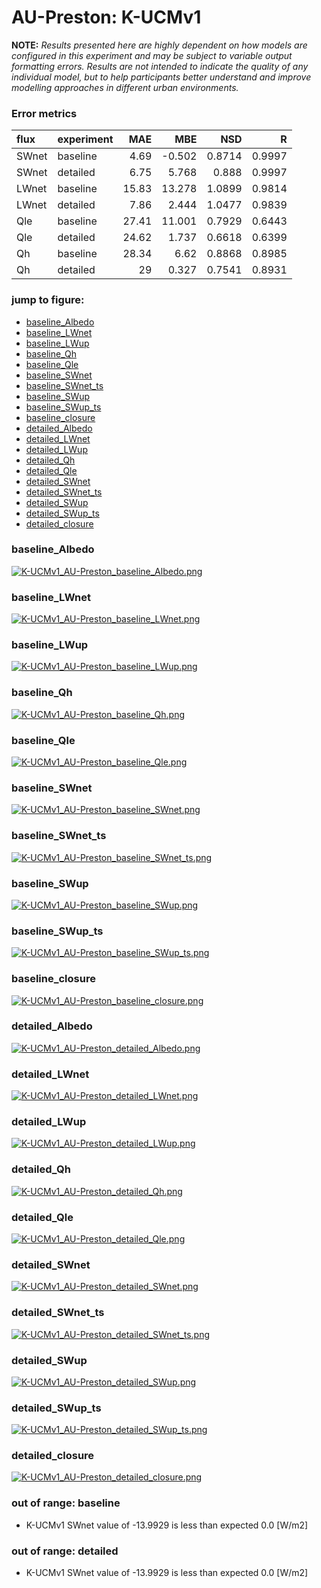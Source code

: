 # AU-Preston: K-UCMv1

**NOTE:** *Results presented here are highly dependent on how models are configured in this experiment and may be subject to variable output formatting errors. Results are not intended to indicate the quality of any individual model, but to help participants better understand and improve modelling approaches in different urban environments.*

### Error metrics
| flux   | experiment   |   MAE |    MBE |    NSD |      R |
|:-------|:-------------|------:|-------:|-------:|-------:|
| SWnet  | baseline     |  4.69 | -0.502 | 0.8714 | 0.9997 |
| SWnet  | detailed     |  6.75 |  5.768 | 0.888  | 0.9997 |
| LWnet  | baseline     | 15.83 | 13.278 | 1.0899 | 0.9814 |
| LWnet  | detailed     |  7.86 |  2.444 | 1.0477 | 0.9839 |
| Qle    | baseline     | 27.41 | 11.001 | 0.7929 | 0.6443 |
| Qle    | detailed     | 24.62 |  1.737 | 0.6618 | 0.6399 |
| Qh     | baseline     | 28.34 |  6.62  | 0.8868 | 0.8985 |
| Qh     | detailed     | 29    |  0.327 | 0.7541 | 0.8931 |

### jump to figure:
 - [baseline_Albedo](#baseline_albedo)
 - [baseline_LWnet](#baseline_lwnet)
 - [baseline_LWup](#baseline_lwup)
 - [baseline_Qh](#baseline_qh)
 - [baseline_Qle](#baseline_qle)
 - [baseline_SWnet](#baseline_swnet)
 - [baseline_SWnet_ts](#baseline_swnet_ts)
 - [baseline_SWup](#baseline_swup)
 - [baseline_SWup_ts](#baseline_swup_ts)
 - [baseline_closure](#baseline_closure)
 - [detailed_Albedo](#detailed_albedo)
 - [detailed_LWnet](#detailed_lwnet)
 - [detailed_LWup](#detailed_lwup)
 - [detailed_Qh](#detailed_qh)
 - [detailed_Qle](#detailed_qle)
 - [detailed_SWnet](#detailed_swnet)
 - [detailed_SWnet_ts](#detailed_swnet_ts)
 - [detailed_SWup](#detailed_swup)
 - [detailed_SWup_ts](#detailed_swup_ts)
 - [detailed_closure](#detailed_closure)

### <a name="baseline_albedo"></a>baseline_Albedo
[![K-UCMv1_AU-Preston_baseline_Albedo.png](K-UCMv1_AU-Preston_baseline_Albedo.png)](K-UCMv1_AU-Preston_baseline_Albedo.png)

### <a name="baseline_lwnet"></a>baseline_LWnet
[![K-UCMv1_AU-Preston_baseline_LWnet.png](K-UCMv1_AU-Preston_baseline_LWnet.png)](K-UCMv1_AU-Preston_baseline_LWnet.png)

### <a name="baseline_lwup"></a>baseline_LWup
[![K-UCMv1_AU-Preston_baseline_LWup.png](K-UCMv1_AU-Preston_baseline_LWup.png)](K-UCMv1_AU-Preston_baseline_LWup.png)

### <a name="baseline_qh"></a>baseline_Qh
[![K-UCMv1_AU-Preston_baseline_Qh.png](K-UCMv1_AU-Preston_baseline_Qh.png)](K-UCMv1_AU-Preston_baseline_Qh.png)

### <a name="baseline_qle"></a>baseline_Qle
[![K-UCMv1_AU-Preston_baseline_Qle.png](K-UCMv1_AU-Preston_baseline_Qle.png)](K-UCMv1_AU-Preston_baseline_Qle.png)

### <a name="baseline_swnet"></a>baseline_SWnet
[![K-UCMv1_AU-Preston_baseline_SWnet.png](K-UCMv1_AU-Preston_baseline_SWnet.png)](K-UCMv1_AU-Preston_baseline_SWnet.png)

### <a name="baseline_swnet_ts"></a>baseline_SWnet_ts
[![K-UCMv1_AU-Preston_baseline_SWnet_ts.png](K-UCMv1_AU-Preston_baseline_SWnet_ts.png)](K-UCMv1_AU-Preston_baseline_SWnet_ts.png)

### <a name="baseline_swup"></a>baseline_SWup
[![K-UCMv1_AU-Preston_baseline_SWup.png](K-UCMv1_AU-Preston_baseline_SWup.png)](K-UCMv1_AU-Preston_baseline_SWup.png)

### <a name="baseline_swup_ts"></a>baseline_SWup_ts
[![K-UCMv1_AU-Preston_baseline_SWup_ts.png](K-UCMv1_AU-Preston_baseline_SWup_ts.png)](K-UCMv1_AU-Preston_baseline_SWup_ts.png)

### <a name="baseline_closure"></a>baseline_closure
[![K-UCMv1_AU-Preston_baseline_closure.png](K-UCMv1_AU-Preston_baseline_closure.png)](K-UCMv1_AU-Preston_baseline_closure.png)

### <a name="detailed_albedo"></a>detailed_Albedo
[![K-UCMv1_AU-Preston_detailed_Albedo.png](K-UCMv1_AU-Preston_detailed_Albedo.png)](K-UCMv1_AU-Preston_detailed_Albedo.png)

### <a name="detailed_lwnet"></a>detailed_LWnet
[![K-UCMv1_AU-Preston_detailed_LWnet.png](K-UCMv1_AU-Preston_detailed_LWnet.png)](K-UCMv1_AU-Preston_detailed_LWnet.png)

### <a name="detailed_lwup"></a>detailed_LWup
[![K-UCMv1_AU-Preston_detailed_LWup.png](K-UCMv1_AU-Preston_detailed_LWup.png)](K-UCMv1_AU-Preston_detailed_LWup.png)

### <a name="detailed_qh"></a>detailed_Qh
[![K-UCMv1_AU-Preston_detailed_Qh.png](K-UCMv1_AU-Preston_detailed_Qh.png)](K-UCMv1_AU-Preston_detailed_Qh.png)

### <a name="detailed_qle"></a>detailed_Qle
[![K-UCMv1_AU-Preston_detailed_Qle.png](K-UCMv1_AU-Preston_detailed_Qle.png)](K-UCMv1_AU-Preston_detailed_Qle.png)

### <a name="detailed_swnet"></a>detailed_SWnet
[![K-UCMv1_AU-Preston_detailed_SWnet.png](K-UCMv1_AU-Preston_detailed_SWnet.png)](K-UCMv1_AU-Preston_detailed_SWnet.png)

### <a name="detailed_swnet_ts"></a>detailed_SWnet_ts
[![K-UCMv1_AU-Preston_detailed_SWnet_ts.png](K-UCMv1_AU-Preston_detailed_SWnet_ts.png)](K-UCMv1_AU-Preston_detailed_SWnet_ts.png)

### <a name="detailed_swup"></a>detailed_SWup
[![K-UCMv1_AU-Preston_detailed_SWup.png](K-UCMv1_AU-Preston_detailed_SWup.png)](K-UCMv1_AU-Preston_detailed_SWup.png)

### <a name="detailed_swup_ts"></a>detailed_SWup_ts
[![K-UCMv1_AU-Preston_detailed_SWup_ts.png](K-UCMv1_AU-Preston_detailed_SWup_ts.png)](K-UCMv1_AU-Preston_detailed_SWup_ts.png)

### <a name="detailed_closure"></a>detailed_closure
[![K-UCMv1_AU-Preston_detailed_closure.png](K-UCMv1_AU-Preston_detailed_closure.png)](K-UCMv1_AU-Preston_detailed_closure.png)

### out of range: baseline

 - K-UCMv1 SWnet value of -13.9929 is less than expected 0.0 [W/m2]

### out of range: detailed

 - K-UCMv1 SWnet value of -13.9929 is less than expected 0.0 [W/m2]

